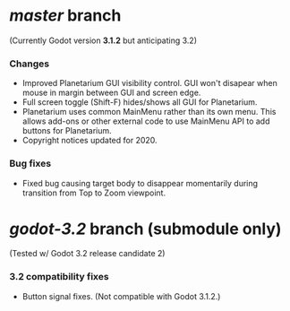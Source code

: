 # _master_ branch
(Currently Godot version **3.1.2** but anticipating 3.2)

### Changes
* Improved Planetarium GUI visibility control. GUI won't disapear when mouse in margin between GUI and screen edge.
* Full screen toggle (Shift-F) hides/shows all GUI for Planetarium. 
* Planetarium uses common MainMenu rather than its own menu. This allows add-ons or other external code to use MainMenu API to add buttons for Planetarium.
* Copyright notices updated for 2020.

### Bug fixes
* Fixed bug causing target body to disappear momentarily during transition from Top to Zoom viewpoint.

# _godot-3.2_ branch (submodule only)
(Tested w/ Godot 3.2 release candidate 2)

### 3.2 compatibility fixes
* Button signal fixes. (Not compatible with Godot 3.1.2.)
